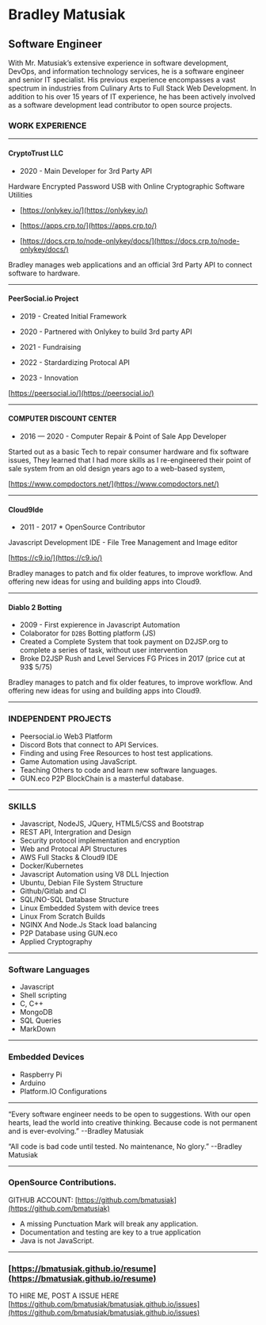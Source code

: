 # Bradley Matusiak
## Software Engineer

With Mr. Matusiak’s extensive experience in software development, DevOps, and information technology services, he is a software engineer and senior IT specialist. His previous experience encompasses a vast spectrum in industries from Culinary Arts to Full Stack Web Development. In addition to his over 15 years of IT experience, he has been actively involved as a software development lead contributor to open source projects.

### WORK EXPERIENCE

----

#### __CryptoTrust LLC__

- 2020 - Main Developer for 3rd Party API

Hardware Encrypted Password USB with Online Cryptographic Software Utilities 

- [https://onlykey.io/](https://onlykey.io/)

- [https://apps.crp.to/](https://apps.crp.to/)   

- [https://docs.crp.to/node-onlykey/docs/](https://docs.crp.to/node-onlykey/docs/) 

Bradley manages web applications and an official 3rd Party API to connect software to hardware.

---

#### __PeerSocial.io Project__

- 2019 - Created Initial Framework

- 2020 - Partnered with Onlykey to build 3rd party API

- 2021 - Fundraising

- 2022 - Stardardizing Protocal API

- 2023 - Innovation

[https://peersocial.io/](https://peersocial.io/)

---

#### __COMPUTER DISCOUNT CENTER__

- 2016 — 2020 - Computer Repair & Point of Sale App Developer

Started out as a basic Tech to repair consumer hardware and fix software issues, They learned that I had more skills as I re-engineered their point of sale system from an old design years ago to a web-based system, 

[https://www.compdoctors.net/](https://www.compdoctors.net/)

---

#### __Cloud9Ide__

- 2011 - 2017 * OpenSource Contributor 

Javascript Development IDE - File Tree Management and Image editor

[https://c9.io/](https://c9.io/) 

Bradley manages to patch and fix older features, to improve workflow. And offering new ideas for using and building apps into Cloud9.   

---

#### __Diablo 2 Botting__
- 2009 - First expierence in Javascript Automation
- Colaborator for `D2BS` Botting platform (JS)
- Created a Complete System that took payment on D2JSP.org to complete a series of task, without user intervention
- Broke D2JSP Rush and Level Services FG Prices in 2017 (price cut at 93$ 5/75)


Bradley manages to patch and fix older features, to improve workflow. And offering new ideas for using and building apps into Cloud9.   

---

<div style="page-break-after: always;"></div>

### INDEPENDENT PROJECTS
- Peersocial.io Web3 Platform
- Discord Bots that connect to API Services. 
- Finding and using Free Resources to host test applications.
- Game Automation using JavaScript.
- Teaching Others to code and learn new software languages.
- GUN.eco P2P BlockChain is a masterful database.

---

### SKILLS
- Javascript, NodeJS, JQuery, HTML5/CSS and Bootstrap 
- REST API, Intergration and Design
- Security protocol implementation and encryption
- Web and Protocal API Structures 
- AWS Full Stacks & Cloud9 IDE
- Docker/Kubernetes
- Javascript Automation using V8 DLL Injection
- Ubuntu, Debian File System Structure
- Github/Gitlab and CI
- SQL/NO-SQL Database Structure
- Linux Embedded  System with device trees
- Linux From Scratch Builds
- NGINX And Node.Js Stack load balancing
- P2P Database using GUN.eco
- Applied Cryptography

---

### Software Languages
- Javascript
- Shell scripting
- C, C++
- MongoDB
- SQL Queries 
- MarkDown

---

### Embedded Devices
- Raspberry Pi
- Arduino
- Platform.IO Configurations


---

“Every software engineer needs to be open to suggestions. With our open hearts, lead the world into creative thinking. Because code is not permanent and is ever-evolving.” 
	--Bradley Matusiak
  
“All code is bad code until tested. No maintenance, No glory.” 
	--Bradley Matusiak

---

### OpenSource Contributions.
GITHUB ACCOUNT:  [https://github.com/bmatusiak](https://github.com/bmatusiak)

- A missing Punctuation Mark will break any application.
- Documentation and testing are key to a true application
- Java is not JavaScript.

---

### [https://bmatusiak.github.io/resume](https://bmatusiak.github.io/resume)


TO HIRE ME, POST A ISSUE HERE [https://github.com/bmatusiak/bmatusiak.github.io/issues](https://github.com/bmatusiak/bmatusiak.github.io/issues)
